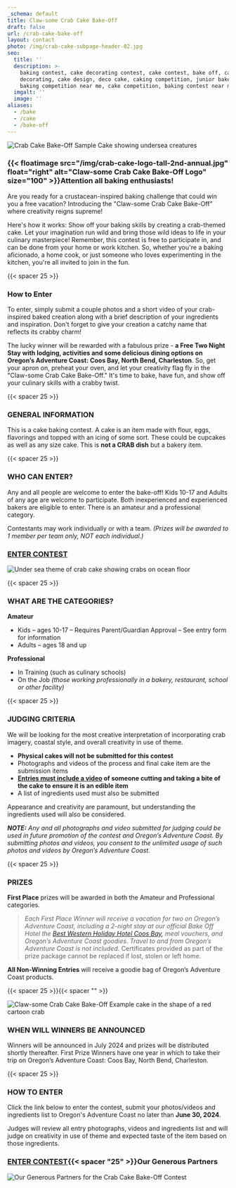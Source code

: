 ```yaml
---
_schema: default
title: Claw-some Crab Cake Bake-Off
draft: false
url: /crab-cake-bake-off
layout: contact
photo: /img/crab-cake-subpage-header-02.jpg
seo:
  title: ''
  description: >-
    baking contest, cake decorating contest, cake contest, bake off, cake
    decorating, cake design, deco cake, caking competition, junior bake off,
    baking competition near me, cake competition, baking contest near me
  imgalt: ''
  image: ''
aliases:
  - /bake
  - /cake
  - /bake-off
---
```

![Crab Cake Bake-Off Sample Cake showing undersea creatures](/img/gwen-cake-two-version-01.jpg)

### {{< floatimage src="/img/crab-cake-logo-tall-2nd-annual.jpg" float="right" alt="Claw-some Crab Cake Bake-Off Logo" size="100" >}}Attention all baking enthusiasts!

Are you ready for a crustacean-inspired baking challenge that could win you a free vacation? Introducing the "Claw-some Crab Cake Bake-Off" where creativity reigns supreme!

Here's how it works: Show off your baking skills by creating a crab-themed cake. Let your imagination run wild and bring those wild ideas to life in your culinary masterpiece! Remember, this contest is free to participate in, and can be done from your home or work kitchen. So, whether you're a baking aficionado, a home cook, or just someone who loves experimenting in the kitchen, you're all invited to join in the fun.

{{< spacer 25 >}}

### How to Enter

To enter, simply submit a couple photos and a short video of your crab-inspired baked creation along with a brief description of your ingredients and inspiration. Don't forget to give your creation a catchy name that reflects its crabby charm!

The lucky winner will be rewarded with a fabulous prize - **a Free Two Night Stay with lodging, activities and some delicious dining options on Oregon’s Adventure Coast: Coos Bay, North Bend, Charleston**. So, get your apron on, preheat your oven, and let your creativity flag fly in the "Claw-some Crab Cake Bake-Off." It's time to bake, have fun, and show off your culinary skills with a crabby twist.

{{< spacer 25 >}}

### GENERAL INFORMATION

This is a cake baking contest. A cake is an item made with flour, eggs, flavorings and topped with an icing of some sort. These could be cupcakes as well as any size cake. This is **not a CRAB dish** but a bakery item.

{{< spacer 25 >}}

### WHO CAN ENTER?

Any and all people are welcome to enter the bake-off! Kids 10-17 and Adults of any age are welcome to participate. Both inexperienced and experienced bakers are eligible to enter. There is an amateur and a professional category.

Contestants may work individually or with a team. *(Prizes will be awarded to 1 member per team only, NOT each individual.)*

### <a class="learn-more-anywhere-btn" href="/crab-cake-bake-off-form">ENTER CONTEST</a>

![Under sea theme of crab cake showing crabs on ocean floor](/img/crab-cake-cheryle-photos-02.jpg)

{{< spacer 25 >}}

### WHAT ARE THE CATEGORIES?

**Amateur**

* Kids – ages 10-17 – Requires Parent/Guardian Approval – See entry form for information
* Adults – ages 18 and up

**Professional**

* In Training (such as culinary schools)
* On the Job *(those working professionally in a bakery, restaurant, school or other facility)*

{{< spacer 25 >}}

### JUDGING CRITERIA

We will be looking for the most creative interpretation of incorporating crab imagery, coastal style, and overall creativity in use of theme.

* **Physical cakes will not be submitted for this contest**
* Photographs and videos of the process and final cake item are the submission items
* **<u>Entries must include a video</u> of someone cutting and taking a bite of the cake to ensure it is an edible item**
* A list of ingredients used must also be submitted

Appearance and creativity are paramount, but understanding the ingredients used will also be considered.

***NOTE:*** *Any and all photographs and video submitted for judging could be used in future promotion of the contest and Oregon’s Adventure Coast. By submitting photos and videos, you consent to the unlimited usage of such photos and videos by Oregon’s Adventure Coast.*

{{< spacer 25 >}}

### PRIZES

**First Place** prizes will be awarded in both the Amateur and Professional categories.

> *Each First Place Winner will receive a vacation for two on Oregon’s Adventure Coast, including a 2-night stay at our official Bake Off Hotel the* <a href="https://www.bestwestern.com/en_US/book/hotels-in-coos-bay/best-western-holiday-hotel/propertyCode.38071.html" target="_blank" rel="noopener"><em>Best Western Holiday Hotel Coos Bay</em></a>*, meal vouchers, and Oregon’s Adventure Coast goodies. Travel to and from Oregon’s Adventure Coast is not included.* Certificates provided as part of the prize package cannot be replaced if lost, stolen or&nbsp;left&nbsp;home.

**All Non-Winning Entries**&nbsp;will receive a goodie bag of Oregon’s Adventure Coast products.

{{< spacer 25 >}}{{< spacer "" >}}

![Claw-some Crab Cake Bake-Off Example cake in the shape of a red cartoon crab](/img/crab-cake-bake-collage-02.jpg)

### WHEN WILL WINNERS BE ANNOUNCED

Winners will be announced in July 2024 and prizes will be distributed shortly thereafter. First Prize Winners have one year in which to take their trip on Oregon’s Adventure Coast: Coos Bay, North Bend, Charleston.

{{< spacer 25 >}}

### HOW TO ENTER

Click the link below to enter the contest, submit your photos/videos and ingredients list to Oregon's Adventure Coast no later than **June 30, 2024**.

Judges will review all entry photographs, videos and ingredients list and will judge on creativity in use of theme and expected taste of the item based on those ingredients.

### <a class="learn-more-anywhere-btn" href="/crab-cake-bake-off-form">ENTER CONTEST</a>{{< spacer "25" >}}Our Generous Partners

![Our Generous Partners for the Crab Cake Bake-Off Contest](/img/partners-logos-v01.jpg)

&nbsp;